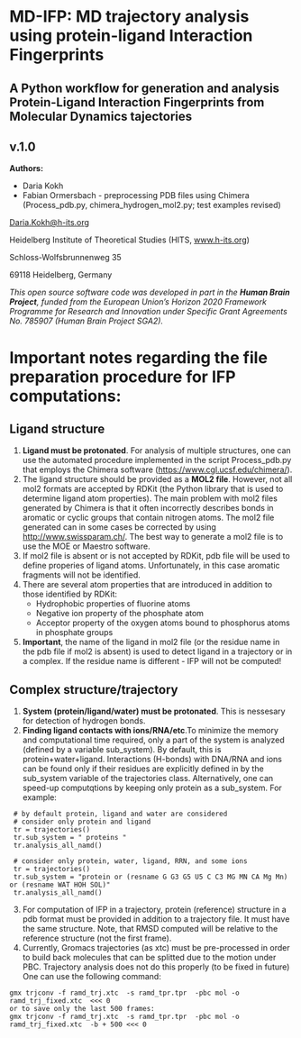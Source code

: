 # MD-IFP: MD trajectory analysis using protein-ligand Interaction Fingerprints
## A Python workflow for generation and analysis Protein-Ligand Interaction Fingerprints from Molecular Dynamics tajectories
## v.1.0

__Authors:__

* Daria Kokh
* Fabian Ormersbach - preprocessing PDB files using Chimera (Process_pdb.py, chimera_hydrogen_mol2.py; test examples revised) 


Daria.Kokh@h-its.org

Heidelberg Institute of Theoretical Studies (HITS, www.h-its.org)

Schloss-Wolfsbrunnenweg 35

69118 Heidelberg, Germany
    

*This open source software code was developed in part in the __Human Brain Project__, funded from the European Union’s Horizon 2020 Framework Programme for Research and Innovation under Specific Grant Agreements  No. 785907 (Human Brain Project  SGA2).*


# __Important notes regarding the file preparation procedure for IFP computations:__

## Ligand structure
  1. __Ligand must be protonated__. For analysis of multiple structures, one can use the automated procedure implemented in the script Process_pdb.py that employs the Chimera software (https://www.cgl.ucsf.edu/chimera/). 
  2. The ligand structure should be provided as a  __MOL2 file__. However, not all mol2 formats are accepted by RDKit (the Python library that is used to determine ligand atom properties). The main problem with mol2 files generated by Chimera is that it often incorrectly describes bonds in aromatic or cyclic groups that contain nitrogen atoms. The mol2 file generated can in some cases be corrected by using http://www.swissparam.ch/. The best way to generate a mol2 file is to use the MOE or Maestro software.
  3. If mol2 file is absent or is not accepted by RDKit, pdb file will be used to define properies of ligand atoms. Unfortunately, in this case aromatic fragments will not be identified.
  4. There are several atom properties that are introduced in addition to those identified by RDKit:
      - Hydrophobic properties of fluorine atoms
      -  Negative ion property of the phosphate atom
      -  Acceptor property of the oxygen atoms bound to phosphorus atoms in phosphate groups
  5. __Important__, the name of the ligand in mol2 file (or the residue name in the pdb file if mol2 is absent) is used to detect ligand in a trajectory or in a complex. If the residue name is different - IFP will not be computed!
  
 ## Complex structure/trajectory 
   1. __System (protein/ligand/water) must be protonated__. This is nessesary for detection of hydrogen bonds.
   2. __Finding ligand contacts with ions/RNA/etc__.To minimize the memory and computational time required, only a part of the system is analyzed (defined by a variable sub_system). By default, this is protein+water+ligand. Interactions (H-bonds) with DNA/RNA and ions can be found only if their residues are explicitly defined in by the sub_system variable of the trajectories class. Alternatively, one can speed-up computqtions by keeping only protein as a sub_system. For example:
     
     # by default protein, ligand and water are considered
     # consider only protein and ligand 
     tr = trajectories()
     tr.sub_system = " proteins "
     tr.analysis_all_namd()
     
     # consider only protein, water, ligand, RRN, and some ions
     tr = trajectories()
     tr.sub_system = "protein or (resname G G3 G5 U5 C C3 MG MN CA Mg Mn) or (resname WAT HOH SOL)"
     tr.analysis_all_namd()

   
   3. For computation of IFP in a trajectory, protein (reference) structure in a pdb format must be provided in addition to a trajectory file. It must have the same structure. Note, that RMSD computed will be relative to the reference structure (not the first frame).
   4. Currently, Gromacs trajectories (as xtc) must be pre-processed in order to build back molecules that can be splitted due to the motion under PBC. Trajectory analysis does not do this properly (to be fixed in future) One can use the following command:
   
    gmx trjconv -f ramd_trj.xtc  -s ramd_tpr.tpr  -pbc mol -o ramd_trj_fixed.xtc  <<< 0
    or to save only the last 500 frames:
    gmx trjconv -f ramd_trj.xtc  -s ramd_tpr.tpr  -pbc mol -o ramd_trj_fixed.xtc  -b + 500 <<< 0
    
   
   
   

